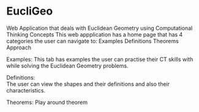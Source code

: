 # EucliGeo
Web Application that deals with Euclidean Geometry using Computational Thinking Concepts
This web appplication has a home page that has 4 categories the user can navigate to:
    Examples
    Definitions
    Theorems
    Approach

Examples: 
    This tab has examples the user can practise their CT skills with while solving the Euclidean Geometry problems. 


Definitions:    
    The user can view the shapes and their definitions and also their characteristics. 

Theorems: 
    Play around theorem